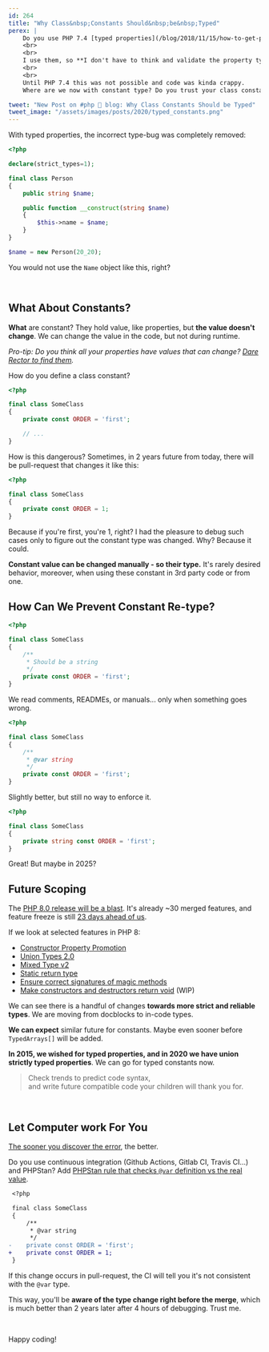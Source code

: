 ```yaml
---
id: 264
title: "Why Class&nbsp;Constants Should&nbsp;be&nbsp;Typed"
perex: |
    Do you use PHP 7.4 [typed properties](/blog/2018/11/15/how-to-get-php-74-typed-properties-to-your-code-in-few-seconds/)? Do you know why?
    <br>
    <br>
    I use them, so **I don't have to think and validate the property type** every time. We just know its the type or PHP would crash otherwise.
    <br>
    <br>
    Until PHP 7.4 this was not possible and code was kinda crappy.
    Where are we now with constant type? Do you trust your class constants type?

tweet: "New Post on #php 🐘 blog: Why Class Constants Should be Typed"
tweet_image: "/assets/images/posts/2020/typed_constants.png"
---
```


With typed properties, the incorrect type-bug was completely removed:

```php
<?php

declare(strict_types=1);

final class Person
{
    public string $name;

    public function __construct(string $name)
    {
        $this->name = $name;
    }
}
```

```php
$name = new Person(20_20);
```

You would not use the `Name` object like this, right?

<br>

## What About Constants?

**What** are constant? They hold value, like properties, but **the value doesn't change**. We can change the value in the code, but not during runtime.

*Pro-tip: Do you think all your properties have values that can change? [Dare Rector to find them](https://github.com/rectorphp/rector/blob/master/docs/rector_rules_overview.md#changereadonlypropertywithdefaultvaluetoconstantrector).*

How do you define a class constant?

```php
<?php

final class SomeClass
{
    private const ORDER = 'first';

    // ...
}
```

How is this dangerous? Sometimes, in 2 years future from today, there will be pull-request that changes it like this:

```php
<?php

final class SomeClass
{
    private const ORDER = 1;
}
```

Because if you're first, you're 1, right? I had the pleasure to debug such cases only to figure out the constant type was changed. Why? Because it could.

**Constant value can be changed manually - so their type.** It's rarely desired behavior, moreover, when using these constant in 3rd party code or from one.

## How Can We Prevent Constant Re-type?

```php
<?php

final class SomeClass
{
    /**
     * Should be a string
     */
    private const ORDER = 'first';
}
```

We read comments, READMEs, or manuals... only when something goes wrong.

```php
<?php

final class SomeClass
{
    /**
     * @var string
     */
    private const ORDER = 'first';
}
```

Slightly better, but still no way to enforce it.

```php
<?php

final class SomeClass
{
    private string const ORDER = 'first';
}
```

Great! But maybe in 2025?

## Future Scoping

The [PHP 8.0 release will be a blast](https://stitcher.io/blog/new-in-php-8). It's already ~30 merged features, and feature freeze is still [23 days ahead of us](https://thephp.website/en/issue/php8-release-schedule/).

If we look at selected features in PHP 8:

- [Constructor Property Promotion](https://wiki.php.net/rfc/constructor_promotion)
- [Union Types 2.0](https://wiki.php.net/rfc/union_types_v2)
- [Mixed Type v2](https://wiki.php.net/rfc/mixed_type_v2)
- [Static return type](https://wiki.php.net/rfc/static_return_type)
- [Ensure correct signatures of magic methods](https://wiki.php.net/rfc/magic-methods-signature)
- [Make constructors and destructors return void](https://wiki.php.net/rfc/make_ctor_ret_void) (WIP)

We can see there is a handful of changes **towards more strict and reliable types**. We are moving from docblocks to in-code types.

**We can expect** similar future for constants. Maybe even sooner before `TypedArrays[]` will be added.

**In 2015, we wished for typed properties, and in 2020 we have union strictly typed properties**. We can go for typed constants now.


<blockquote class="blockquote text-center mt-5 mb-5">
Check trends to predict code syntax,<br>
and write future compatible code your children will thank you for.
</blockquote>

<br>

## Let Computer work For You

[The sooner you discover the error](/blog/2020/01/13/why-is-first-instant-feedback-crucial-to-developers/), the better.

Do you use continuous integration (Github Actions, Gitlab CI, Travis CI...) and PHPStan? Add [PHPStan rule that checks `@var` definition vs the real value](https://github.com/symplify/coding-standard#constant-type-must-match-its-value).

```diff
 <?php

 final class SomeClass
 {
     /**
      * @var string
      */
-    private const ORDER = 'first';
+    private const ORDER = 1;
 }
```

If this change occurs in pull-request, the CI will tell you it's not consistent with the `@var` type.

This way, you'll be **aware of the type change right before the merge**, which is much better than 2 years later after 4 hours of debugging. Trust me.

<br>

Happy coding!
